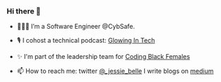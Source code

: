 ### Hi there 👋

- 👩🏽‍💻 I’m a Software Engineer @CybSafe.

- 🎙️ I cohost a technical podcast: [Glowing In Tech](https://anchor.fm/glowing-in-tech) 

- ✨ I'm part of the leadership team for [Coding Black Females](https://codingblackfemales.com/)

- 📫 How to reach me: 
twitter [@_jessie_belle](https://twitter.com/_jessie_belle)
I write blogs on [medium](https://medium.com/@jessieauguste) 

